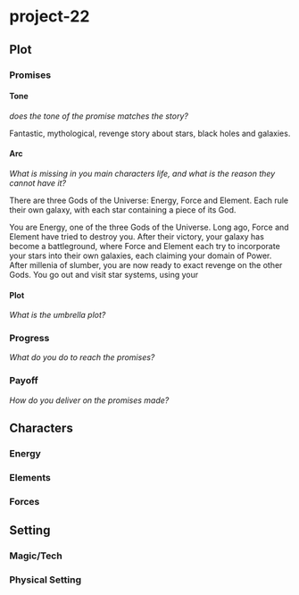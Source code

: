 # project-22

## Plot

### Promises

#### Tone
*does the tone of the promise matches the story?*

Fantastic, mythological, revenge story about stars, black holes and galaxies.

#### Arc
*What is missing in you main characters life, and what is the reason they cannot have it?*

There are three Gods of the Universe: Energy, Force and Element. Each rule their own galaxy, with each star containing a piece of its God. 

You are Energy, one of the three Gods of the Universe. Long ago, Force and Element have tried to destroy you. After their victory, your galaxy has become a battleground, where Force and Element each try to incorporate your stars into their own galaxies, each claiming your domain of Power. After millenia of slumber, you are now ready to exact revenge on the other Gods. You go out and visit star systems, using your

#### Plot
*What is the umbrella plot?*

### Progress
*What do you do to reach the promises?*

### Payoff
*How do you deliver on the promises made?*

## Characters

### Energy

### Elements

### Forces

## Setting

### Magic/Tech

### Physical Setting
